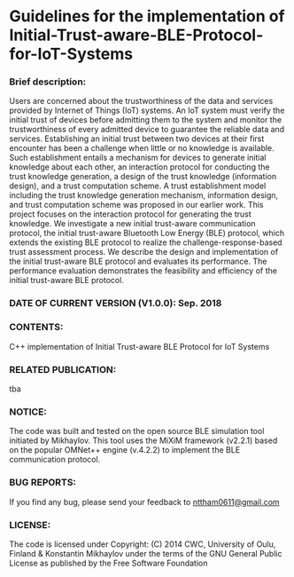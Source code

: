
# Guidelines for the implementation of Initial-Trust-aware-BLE-Protocol-for-IoT-Systems

### Brief description: 
Users are concerned about the trustworthiness of the data and services provided by Internet of Things (IoT) systems. An IoT system must verify the initial trust of devices before admitting them to the system and monitor the trustworthiness of every admitted device to guarantee the reliable data and services. Establishing an initial trust between two devices at their first encounter has been a challenge when little or no knowledge is available. Such establishment entails a mechanism for devices to generate initial knowledge about each other, an interaction protocol for conducting the trust knowledge generation, a design of the trust knowledge (information design), and a trust computation scheme. A trust establishment model including the trust knowledge generation mechanism, information design, and trust computation scheme was proposed in our earlier work. This project focuses on the interaction protocol for generating the trust knowledge. We investigate a new initial trust-aware communication protocol, the initial trust-aware Bluetooth Low Energy (BLE) protocol, which extends the existing BLE protocol to realize the challenge-response-based trust assessment process. We describe the design and implementation of the initial trust-aware BLE protocol and evaluates its performance. The performance evaluation demonstrates the feasibility and efficiency of the initial trust-aware BLE protocol.

### DATE OF CURRENT VERSION (V1.0.0): Sep. 2018

### CONTENTS: 
C++ implementation of Initial Trust-aware BLE Protocol for IoT Systems

### RELATED PUBLICATION: 
tba

### NOTICE:
The code was built and tested on the open source BLE simulation tool initiated by Mikhaylov. This tool uses the MiXiM framework (v2.2.1) based on the popular OMNet++ engine (v.4.2.2) to implement the BLE communication protocol. 

### BUG REPORTS: 
If you find any bug, please send your feedback to nttham0611@gmail.com 

### LICENSE: 
The code is licensed under Copyright:   (C) 2014 CWC, University of Oulu, Finland & Konstantin Mikhaylov under the terms of the GNU General Public License as published by the Free Software Foundation


